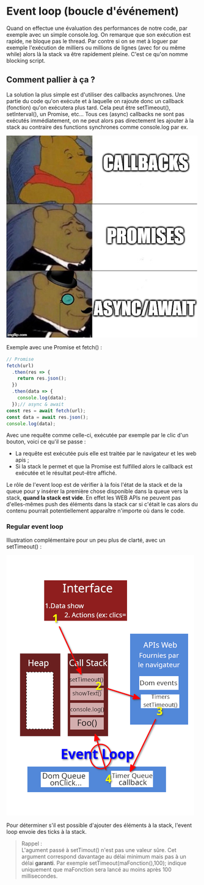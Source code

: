 # Event loop (boucle d'événement)

Quand on effectue une évaluation des performances de notre code, par exemple avec un simple console.log. On remarque
que son exécution est rapide, ne bloque pas le thread. Par contre si on se met à loguer par exemple l'exécution de
milliers ou millions de lignes (avec for ou même while) alors là la stack va être rapidement pleine. C'est ce qu'on 
nomme blocking script.

## Comment pallier à ça ?  

La solution la plus simple est d'utiliser des callbacks asynchrones. Une partie du code qu'on exécute et à laquelle on
rajoute donc un callback (fonction) qu'on exécutera plus tard. Cela peut être setTimeout(), setInterval(), un Promise,
etc... Tous ces (async) callbacks ne sont pas exécutés immédiatement, on ne peut alors pas directement les ajouter à la 
stack au contraire des functions synchrones comme console.log par ex.

![Meme](meme-callback-async-promise.jpg)  

Exemple avec une Promise et fetch() :

```javascript
// Promise
fetch(url)
  .then(res => {
    return res.json();
  })
  .then(data => {
    console.log(data);
  });// async & await
const res = await fetch(url);
const data = await res.json();
console.log(data);
```

Avec une requête comme celle-ci, exécutée par exemple par le clic d'un bouton, voici ce qu'il se passe :  

- La requête est exécutée puis elle est traitée par le navigateur et les web apis ;
- Si la stack le permet et que la Promise est fulfilled alors le callback est exécutée et le résultat peut-être affiché.  

Le rôle de l'event loop est de vérifier à la fois l'état de la stack et de la queue pour y insérer la première chose
disponible dans la queue vers la stack, **quand la stack est vide**. En effet les WEB APIs ne peuvent pas d'elles-mêmes
push des éléments dans la stack car si c'était le cas alors du contenu pourrait potentiellement apparaître n'importe où
dans le code.


### Regular event loop  



Illustration complémentaire pour un peu plus de clarté, avec un setTimeout() :

![Event loop](event-loop-figure.png)  

Pour déterminer s'il est possible d'ajouter des éléments à la stack, l'event loop envoie des ticks à la stack.

> Rappel :  
> L'agument passé à setTimout() n'est pas une valeur sûre. Cet argument correspond davantage au délai minimum mais pas
> à un délai **garanti**. Par exemple setTimeout(maFonction(),100); indique uniquement que maFonction sera lancé au moins 
> après 100 millisecondes.
